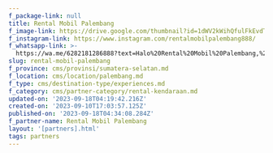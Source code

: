 ```yaml
---
f_package-link: null
title: Rental Mobil Palembang
f_image-link: https://drive.google.com/thumbnail?id=1dWV2kWihQfulFkEvdTziC_iJLQXYuyEc
f_instagram-link: https://www.instagram.com/rentalmobilpalembang888/
f_whatsapp-link: >-
  https://wa.me/6282181286888?text=Halo%20Rental%20Mobil%20Palembang,%20saya%20dapat%20info%20dari%20@loocale.id%20dan%20punya%20pertanyaan
slug: rental-mobil-palembang
f_province: cms/provinsi/sumatera-selatan.md
f_location: cms/location/palembang.md
f_type: cms/destination-type/experiences.md
f_category: cms/partner-category/rental-kendaraan.md
updated-on: '2023-09-18T04:19:42.216Z'
created-on: '2023-09-10T17:03:57.125Z'
published-on: '2023-09-18T04:34:08.284Z'
f_partner-name: Rental Mobil Palembang
layout: '[partners].html'
tags: partners
---
```



